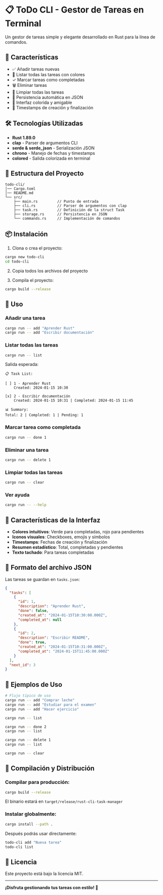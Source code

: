 # 📋 ToDo CLI - Gestor de Tareas en Terminal

Un gestor de tareas simple y elegante desarrollado en Rust para la línea de comandos.

## 🚀 Características

- ✅ Añadir tareas nuevas
- 📝 Listar todas las tareas con colores
- ✓ Marcar tareas como completadas
- 🗑️ Eliminar tareas
- 🧹 Limpiar todas las tareas
- 💾 Persistencia automática en JSON
- 🎨 Interfaz colorida y amigable
- 📅 Timestamps de creación y finalización

## 🛠️ Tecnologías Utilizadas

- **Rust 1.89.0**
- **clap** - Parser de argumentos CLI
- **serde & serde_json** - Serialización JSON
- **chrono** - Manejo de fechas y timestamps
- **colored** - Salida colorizada en terminal

## 📂 Estructura del Proyecto

```
todo-cli/
│── Cargo.toml
│── README.md
└── src/
    ├── main.rs         // Punto de entrada
    ├── cli.rs          // Parser de argumentos con clap
    ├── task.rs         // Definición de la struct Task
    ├── storage.rs      // Persistencia en JSON
    └── commands.rs     // Implementación de comandos
```

## 📦 Instalación

1. Clona o crea el proyecto:

```bash
cargo new todo-cli
cd todo-cli
```

2. Copia todos los archivos del proyecto

3. Compila el proyecto:

```bash
cargo build --release
```

## 🎯 Uso

### Añadir una tarea

```bash
cargo run -- add "Aprender Rust"
cargo run -- add "Escribir documentación"
```

### Listar todas las tareas

```bash
cargo run -- list
```

Salida esperada:

```
📋 Task List:

[ ] 1 - Aprender Rust
    Created: 2024-01-15 10:30

[x] 2 - Escribir documentación
    Created: 2024-01-15 10:31 | Completed: 2024-01-15 11:45

📊 Summary:
Total: 2 | Completed: 1 | Pending: 1
```

### Marcar tarea como completada

```bash
cargo run -- done 1
```

### Eliminar una tarea

```bash
cargo run -- delete 1
```

### Limpiar todas las tareas

```bash
cargo run -- clear
```

### Ver ayuda

```bash
cargo run -- --help
```

## 🎨 Características de la Interfaz

- **Colores intuitivos**: Verde para completadas, rojo para pendientes
- **Iconos visuales**: Checkboxes, emojis y símbolos
- **Timestamps**: Fechas de creación y finalización
- **Resumen estadístico**: Total, completadas y pendientes
- **Texto tachado**: Para tareas completadas

## 📄 Formato del archivo JSON

Las tareas se guardan en `tasks.json`:

```json
{
  "tasks": [
    {
      "id": 1,
      "description": "Aprender Rust",
      "done": false,
      "created_at": "2024-01-15T10:30:00.000Z",
      "completed_at": null
    },
    {
      "id": 2,
      "description": "Escribir README",
      "done": true,
      "created_at": "2024-01-15T10:31:00.000Z",
      "completed_at": "2024-01-15T11:45:00.000Z"
    }
  ],
  "next_id": 3
}
```

## 🧪 Ejemplos de Uso

```bash
# Flujo típico de uso
cargo run -- add "Comprar leche"
cargo run -- add "Estudiar para el examen"
cargo run -- add "Hacer ejercicio"

cargo run -- list

cargo run -- done 2
cargo run -- list

cargo run -- delete 1
cargo run -- list

cargo run -- clear
```

## 🔧 Compilación y Distribución

### Compilar para producción:

```bash
cargo build --release
```

El binario estará en `target/release/rust-cli-task-manager`

### Instalar globalmente:

```bash
cargo install --path .
```

Después podrás usar directamente:

```bash
todo-cli add "Nueva tarea"
todo-cli list
```

## 📝 Licencia

Este proyecto está bajo la licencia MIT.

---

**¡Disfruta gestionando tus tareas con estilo! 🎉**
